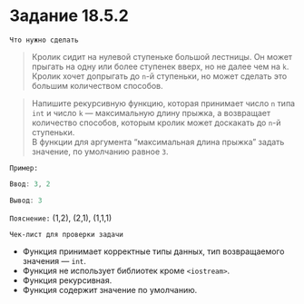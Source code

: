 # Задание 18.5.2 
`Что нужно сделать`
> Кролик сидит на нулевой ступеньке большой лестницы. Он может прыгать на одну или более ступенек вверх, но не далее чем на `k`.<br> Кролик хочет допрыгать до `n`-й ступеньки, но может сделать это большим количеством способов. 

> Напишите рекурсивную функцию, которая принимает число `n` типа `int` и число `k` — максимальную длину прыжка, а возвращает количество способов, которым кролик может доскакать до `n`-й ступеньки. <br>В функции для аргумента 
“максимальная длина прыжка” задать значение, по умолчанию равное `3`.

`Пример:`

```c++
Ввод: 3, 2

Вывод: 3
```
`Пояснение:` (1,2), (2,1), (1,1,1)

`Чек-лист для проверки задачи`

* Функция принимает корректные типы данных, тип возвращаемого значения —  `int`.
* Функция не использует библиотек кроме `<iostream>`.
* Функция рекурсивная.
* Функция содержит значение по умолчанию.